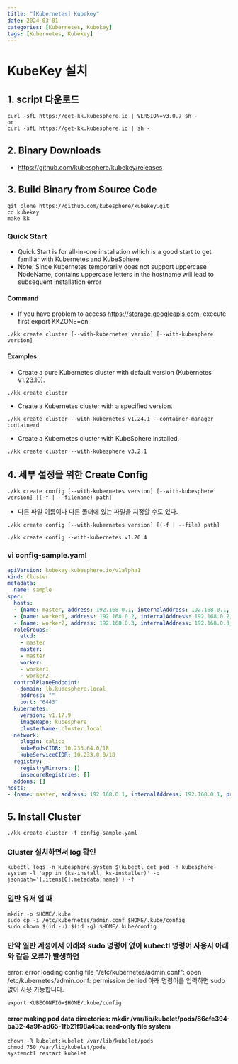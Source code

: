 ```yaml
---
title: "[Kubernetes] Kubekey"
date: 2024-03-01
categories: [Kubernetes, Kubekey]
tags: [Kubernetes, Kubekey]
---
```


# KubeKey 설치
## 1. script 다운로드
```
curl -sfL https://get-kk.kubesphere.io | VERSION=v3.0.7 sh -
or
curl -sfL https://get-kk.kubesphere.io | sh -
```

## 2. Binary Downloads
- https://github.com/kubesphere/kubekey/releases

## 3. Build Binary from Source Code
```
git clone https://github.com/kubesphere/kubekey.git
cd kubekey
make kk
```

### Quick Start
- Quick Start is for all-in-one installation which is a good start to get familiar with Kubernetes and KubeSphere.
- Note: Since Kubernetes temporarily does not support uppercase NodeName, contains uppercase letters in the hostname will lead to subsequent installation error

#### Command
- If you have problem to access https://storage.googleapis.com, execute first export KKZONE=cn.
```
./kk create cluster [--with-kubernetes versio] [--with-kubesphere version]
```

#### Examples
- Create a pure Kubernetes cluster with default version (Kubernetes v1.23.10).
```
./kk create cluster
```

- Create a Kubernetes cluster with a specified version.
```
./kk create cluster --with-kubernetes v1.24.1 --container-manager containerd
```

- Create a Kubernetes cluster with KubeSphere installed.
```
./kk create cluster --with-kubesphere v3.2.1
```

## 4. 세부 설정을 위한 Create Config
```
./kk create config [--with-kubernetes version] [--with-kubesphere version] [(-f | --filename) path]
```
- 다른 파일 이름이나 다른 폴더에 있는 파일을 지정할 수도 있다.
```
./kk create config [--with-kubernetes version] [(-f | --file) path]
```
```
./kk create config --with-kubernetes v1.20.4
```

### vi config-sample.yaml
```yaml
apiVersion: kubekey.kubesphere.io/v1alpha1
kind: Cluster
metadata:
  name: sample
spec:
  hosts:
  - {name: master, address: 192.168.0.1, internalAddress: 192.168.0.1, user: root, password: Testing123}
  - {name: worker1, address: 192.168.0.2, internalAddress: 192.168.0.2, user: root, password: Testing123}
  - {name: worker2, address: 192.168.0.3, internalAddress: 192.168.0.3, user: root, password: Testing123}
  roleGroups:
    etcd:
    - master
    master:
    - master
    worker:
    - worker1
    - worker2
  controlPlaneEndpoint:
    domain: lb.kubesphere.local
    address: ""
    port: "6443"
  kubernetes:
    version: v1.17.9
    imageRepo: kubesphere
    clusterName: cluster.local
  network:
    plugin: calico
    kubePodsCIDR: 10.233.64.0/18
    kubeServiceCIDR: 10.233.0.0/18
  registry:
    registryMirrors: []
    insecureRegistries: []
  addons: []
hosts:
- {name: master, address: 192.168.0.1, internalAddress: 192.168.0.1, privateKeyPath: "~/.ssh/id_rsa"}
```

## 5. Install Cluster
```
./kk create cluster -f config-sample.yaml
```

### Cluster 설치하면서 log 확인
```
kubectl logs -n kubesphere-system $(kubectl get pod -n kubesphere-system -l 'app in (ks-install, ks-installer)' -o jsonpath='{.items[0].metadata.name}') -f
```

### 일반 유저 일 때
```
mkdir -p $HOME/.kube
sudo cp -i /etc/kubernetes/admin.conf $HOME/.kube/config
sudo chown $(id -u):$(id -g) $HOME/.kube/config
```

### 만약 일반 계정에서 아래와 sudo 명령어 없이 kubectl 명령어 사용시 아래와 같은 오류가 발생하면
error: error loading config file "/etc/kubernetes/admin.conf": open /etc/kubernetes/admin.conf: permission denied
아래 명령어를 입력하면 sudo 없이 사용 가능합니다.
```
export KUBECONFIG=$HOME/.kube/config
```

#### error making pod data directories: mkdir /var/lib/kubelet/pods/86cfe394-ba32-4a9f-ad65-1fb21f98a4ba: read-only file system
```
chown -R kubelet:kubelet /var/lib/kubelet/pods
chmod 750 /var/lib/kubelet/pods
systemctl restart kubelet
```